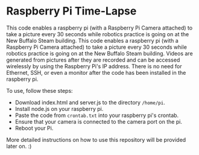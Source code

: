 # Raspberry Pi Time-Lapse
This code enables a raspberry pi (with a Raspberry Pi Camera attached) to take a picture every 30 seconds while robotics practice is going on at the New Buffalo Steam building.  This code enables a raspberry pi (with a Raspberry Pi Camera attached) to take a picture every 30 seconds while robotics practice is going on at the New Buffalo Steam building.  Videos are generated from pictures after they are recorded and can be accessed wirelessly by using the Raspberry Pi's IP address.  There is no need for Ethernet, SSH, or even a monitor after the code has been installed in the raspberry pi.

To use, follow these steps:
 - Download index.html and server.js to the directory `/home/pi`.
 - Install node.js on your raspberry pi.
 - Paste the code from `crontab.txt` into your raspberry pi's crontab.
 - Ensure that your camera is connected to the camera port on the pi.
 - Reboot your Pi.

More detailed instructions on how to use this repository will be provided later on.  :)

